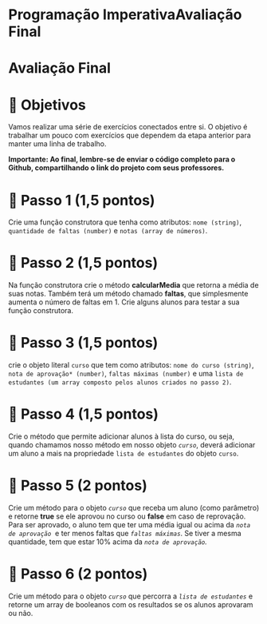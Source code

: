 # Programação ImperativaAvaliação Final

# **Avaliação Final**

# 📌 **Objetivos**

Vamos realizar uma série de exercícios conectados entre si. O objetivo é trabalhar um pouco com exercícios que dependem da etapa anterior para manter uma linha de trabalho.

**Importante: Ao final, lembre-se de enviar o código completo para o Github, compartilhando o link do projeto com seus professores.**

# 📌 **Passo 1 (1,5 pontos)**

Crie uma função construtora que tenha como atributos: `nome (string)`, `quantidade de faltas (number)` e `notas (array de números)`.

# 📌 **Passo 2 (1,5 pontos)**

Na função construtora crie o método **calcularMedia** que retorna a média de suas notas. Também terá um método chamado **faltas**, que simplesmente aumenta o número de faltas em 1. Crie alguns alunos para testar a sua função construtora.

# 📌 **Passo 3 (1,5 pontos)**

crie o objeto literal `curso` que tem como atributos: `nome do curso (string)`, `nota de aprovação* (number)`, `faltas máximas (number)` e uma `lista de estudantes (um array composto pelos alunos criados no passo 2)`.

# 📌 **Passo 4 (1,5 pontos)**

Crie o método que permite adicionar alunos à lista do curso, ou seja, quando chamamos nosso método em nosso objeto *`curso`*, deverá adicionar um aluno a mais na propriedade `lista de estudantes` do objeto `curso`.

# 📌 **Passo 5 (2 pontos)**

Crie um método para o objeto *`curso`* que receba um aluno (como parâmetro) e retorne **true** se ele aprovou no curso ou **false** em caso de reprovação. Para ser aprovado, o aluno tem que ter uma média igual ou acima da *`nota de aprovação`*  e ter menos faltas que *`faltas máximas`*. Se tiver a mesma quantidade, tem que estar 10% acima da *`nota de aprovação`.*

# 📌 **Passo 6 (2 pontos)**

Crie um método para o objeto *`curso`* que percorra a *`lista de estudantes`* e retorne um array de booleanos com os resultados se os alunos aprovaram ou não.
